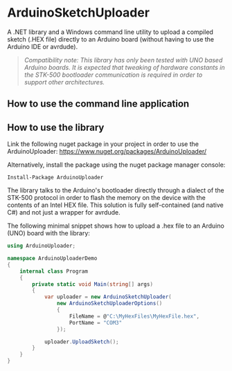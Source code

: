 # ArduinoSketchUploader

A .NET library and a Windows command line utility to upload a compiled sketch (.HEX file) directly to an Arduino board (without having to use the Arduino IDE or avrdude).

> *Compatibility note: This library has only been tested with UNO based Arduino boards. It is expected that tweaking of hardware constants in the STK-500 bootloader communication is required in order to support other architectures.*

## How to use the command line application ##

## How to use the library ##

Link the following nuget package in your project in order to use the ArduinoUploader: https://www.nuget.org/packages/ArduinoUploader/

Alternatively, install the package using the nuget package manager console:

```
Install-Package ArduinoUploader
```

The library talks to the Arduino's bootloader directly through a dialect of the STK-500 protocol in order to flash the memory on the device with the contents of an Intel HEX file. This solution is fully self-contained (and native C#) and not just a wrapper for avrdude.

The following minimal snippet shows how to upload a .hex file to an Arduino (UNO) board with the library:

```csharp
using ArduinoUploader;

namespace ArduinoUploaderDemo
{
    internal class Program
    {
        private static void Main(string[] args)
        {
            var uploader = new ArduinoSketchUploader(
                new ArduinoSketchUploaderOptions()
                {
                    FileName = @"C:\MyHexFiles\MyHexFile.hex",
                    PortName = "COM3"
                });

            uploader.UploadSketch();
        }
    }
}
```

